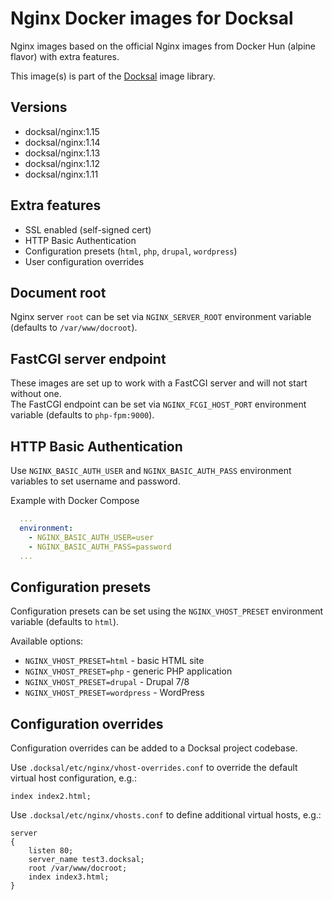 # Nginx Docker images for Docksal

Nginx images based on the official Nginx images from Docker Hun (alpine flavor) with extra features. 

This image(s) is part of the [Docksal](http://docksal.io) image library.

## Versions

- docksal/nginx:1.15
- docksal/nginx:1.14
- docksal/nginx:1.13
- docksal/nginx:1.12
- docksal/nginx:1.11

## Extra features

- SSL enabled (self-signed cert)
- HTTP Basic Authentication
- Configuration presets (`html`, `php`, `drupal`, `wordpress`)
- User configuration overrides

## Document root

Nginx server `root` can be set via `NGINX_SERVER_ROOT` environment variable (defaults to `/var/www/docroot`). 

## FastCGI server endpoint

These images are set up to work with a FastCGI server and will not start without one.  
The FastCGI endpoint can be set via `NGINX_FCGI_HOST_PORT` environment variable (defaults to `php-fpm:9000`).

## HTTP Basic Authentication

Use `NGINX_BASIC_AUTH_USER` and `NGINX_BASIC_AUTH_PASS` environment variables to set username and password.

Example with Docker Compose

```yaml
  ...
  environment:
    - NGINX_BASIC_AUTH_USER=user
    - NGINX_BASIC_AUTH_PASS=password
  ...
```

## Configuration presets

Configuration presets can be set using the `NGINX_VHOST_PRESET` environment variable (defaults to `html`).

Available options:

- `NGINX_VHOST_PRESET=html` - basic HTML site
- `NGINX_VHOST_PRESET=php` - generic PHP application
- `NGINX_VHOST_PRESET=drupal` - Drupal 7/8
- `NGINX_VHOST_PRESET=wordpress` - WordPress

## Configuration overrides

Configuration overrides can be added to a Docksal project codebase.

Use `.docksal/etc/nginx/vhost-overrides.conf` to override the default virtual host configuration, e.g.:

```
index index2.html;
```

Use `.docksal/etc/nginx/vhosts.conf` to define additional virtual hosts, e.g.:

```
server
{
    listen 80;
    server_name test3.docksal;
    root /var/www/docroot;
    index index3.html;
}
```
